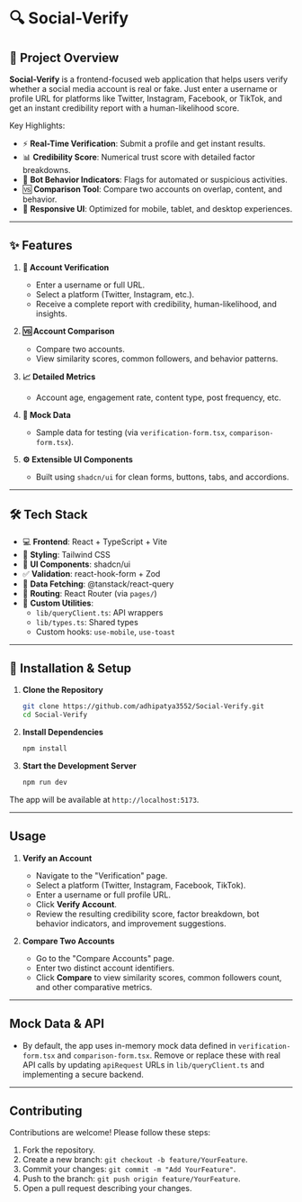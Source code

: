 # 🔍 Social-Verify

## 🧠 Project Overview

**Social-Verify** is a frontend-focused web application that helps users verify whether a social media account is real or fake. Just enter a username or profile URL for platforms like Twitter, Instagram, Facebook, or TikTok, and get an instant credibility report with a human-likelihood score. 

Key Highlights:

- ⚡ **Real-Time Verification**: Submit a profile and get instant results.
- 📊 **Credibility Score**: Numerical trust score with detailed factor breakdowns.
- 🤖 **Bot Behavior Indicators**: Flags for automated or suspicious activities.
- 🆚 **Comparison Tool**: Compare two accounts on overlap, content, and behavior.
- 📱 **Responsive UI**: Optimized for mobile, tablet, and desktop experiences.

---

## ✨ Features

1. **🔐 Account Verification**
   - Enter a username or full URL.
   - Select a platform (Twitter, Instagram, etc.).
   - Receive a complete report with credibility, human-likelihood, and insights.

2. **🆚 Account Comparison**
   - Compare two accounts.
   - View similarity scores, common followers, and behavior patterns.

3. **📈 Detailed Metrics**
   - Account age, engagement rate, content type, post frequency, etc.

4. **🧪 Mock Data**
   - Sample data for testing (via `verification-form.tsx`, `comparison-form.tsx`).

5. **⚙️ Extensible UI Components**
   - Built using `shadcn/ui` for clean forms, buttons, tabs, and accordions.

---

## 🛠 Tech Stack

- 💻 **Frontend**: React + TypeScript + Vite
- 🎨 **Styling**: Tailwind CSS
- 🧩 **UI Components**: shadcn/ui
- ✅ **Validation**: react-hook-form + Zod
- 🔄 **Data Fetching**: @tanstack/react-query
- 🚦 **Routing**: React Router (via `pages/`)
- 🔌 **Custom Utilities**: 
  - `lib/queryClient.ts`: API wrappers
  - `lib/types.ts`: Shared types
  - Custom hooks: `use-mobile`, `use-toast`

---

## 🚀 Installation & Setup

1. **Clone the Repository**
   ```bash
   git clone https://github.com/adhipatya3552/Social-Verify.git
   cd Social-Verify
   ```

2. **Install Dependencies**
   ```bash
   npm install
   ```

3. **Start the Development Server**
   ```bash
   npm run dev
   ```

The app will be available at `http://localhost:5173`.

---

## Usage

1. **Verify an Account**

   * Navigate to the "Verification" page.
   * Select a platform (Twitter, Instagram, Facebook, TikTok).
   * Enter a username or full profile URL.
   * Click **Verify Account**.
   * Review the resulting credibility score, factor breakdown, bot behavior indicators, and improvement suggestions.

2. **Compare Two Accounts**

   * Go to the "Compare Accounts" page.
   * Enter two distinct account identifiers.
   * Click **Compare** to view similarity scores, common followers count, and other comparative metrics.

---

## Mock Data & API

* By default, the app uses in-memory mock data defined in `verification-form.tsx` and `comparison-form.tsx`. Remove or replace these with real API calls by updating `apiRequest` URLs in `lib/queryClient.ts` and implementing a secure backend.

---

## Contributing

Contributions are welcome! Please follow these steps:

1. Fork the repository.
2. Create a new branch: `git checkout -b feature/YourFeature`.
3. Commit your changes: `git commit -m "Add YourFeature"`.
4. Push to the branch: `git push origin feature/YourFeature`.
5. Open a pull request describing your changes.